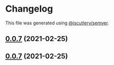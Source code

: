 # Changelog

This file was generated using [@jscutlery/semver](https://github.com/jscutlery/semver).

## [0.0.7](/compare/v0.0.6...v0.0.7) (2021-02-25)



## [0.0.7](/compare/v0.0.6...v0.0.7) (2021-02-25)
